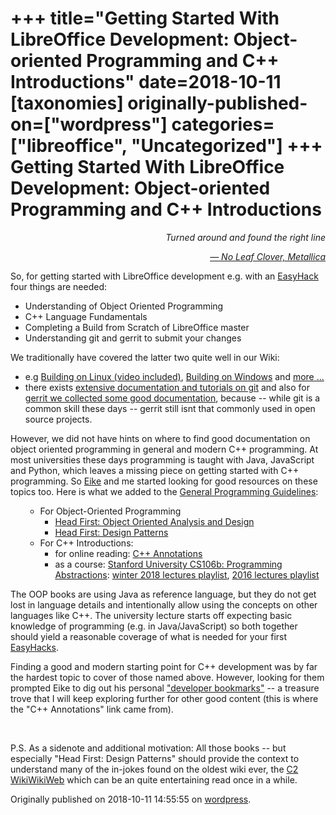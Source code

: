 +++
title="Getting Started With LibreOffice Development: Object-oriented Programming and C++ Introductions"
date=2018-10-11
[taxonomies]
originally-published-on=["wordpress"]
categories=["libreoffice", "Uncategorized"]
+++
Getting Started With LibreOffice Development: Object-oriented Programming and C++ Introductions
===============================================================================================

<p style="text-align:right;"><em>Turned around and found the right line</em></p>
<p style="text-align:right;"><a href="https://www.youtube.com/watch?v=Sh5S3OxiE-s"><em>— No Leaf Clover, Metallica</em></a></p>
So, for getting started with LibreOffice development e.g. with an <a href="https://wiki.documentfoundation.org/Development/EasyHacks">EasyHack</a> four things are needed:
<ul>
 	<li>Understanding of Object Oriented Programming</li>
 	<li>C++ Language Fundamentals</li>
 	<li>Completing a Build from Scratch of LibreOffice master</li>
 	<li>Understanding git and gerrit to submit your changes</li>
</ul>
We traditionally have covered the latter two quite well in our Wiki:
<ul>
 	<li>e.g <a href="https://wiki.documentfoundation.org/Development/BuildingOnLinux">Building on Linux (video included)</a>, <a href="https://wiki.documentfoundation.org/Development/BuildingOnWindows">Building on Windows</a> and <a href="https://wiki.documentfoundation.org/Development">more ...</a></li>
 	<li>there exists <a href="https://wiki.documentfoundation.org/Development/Git_For_LibreOffice_Developers">extensive documentation and tutorials on git</a> and also for <a href="https://wiki.documentfoundation.org/Development/gerrit">gerrit we collected some good documentation</a>, because -- while git is a common skill these days -- gerrit still isnt that commonly used in open source projects.</li>
</ul>
However, we did not have hints on where to find good documentation on object oriented programming in general and modern C++ programming. At most universities these days programming is taught with Java, JavaScript and Python, which leaves a missing piece on getting started with C++ programming. So <a href="https://erack.de/">Eike</a> and me started looking for good resources on these topics too. Here is what we added to the <a href="https://wiki.documentfoundation.org/Development/GeneralProgrammingGuidelines">General Programming Guidelines</a>:
<ul>
 	<li style="list-style-type:none;">
<ul>
 	<li>For Object-Oriented Programming
<ul>
 	<li><a href="https://www.bookzilla.de/shop/article/5270394/brett_mclaughlin_gary_pollice_david_west_head_first_object_oriented_analysis_and_design.html">Head First: Object Oriented Analysis and Design</a></li>
 	<li><a href="https://www.bookzilla.de/shop/article/3267951/eric_freeman_elisabeth_freeman_bert_bates_kathy_sierra_head_first_design_patterns.html">Head First: Design Patterns</a></li>
</ul>
</li>
 	<li>For C++ Introductions:
<ul>
 	<li>for online reading: <a href="http://www.icce.rug.nl/documents/cplusplus/">C++ Annotations</a></li>
 	<li>as a course: <a href="https://web.stanford.edu/class/cs106b/index.shtml">Stanford University CS106b: Programming Abstractions</a>: <a href="https://www.youtube.com/playlist?list=PLnfg8b9vdpLn9exZweTJx44CII1bYczuk">winter 2018 lectures playlist</a>, <a href="https://www.youtube.com/playlist?list=PLnfg8b9vdpLn9exZweTJx44CII1bYczuk">2016 lectures playlist</a></li>
</ul>
</li>
</ul>
</li>
</ul>
The OOP books are using Java as reference language, but they do not get lost in language details and intentionally allow using the concepts on other languages like C++. The university lecture starts off expecting basic knowledge of programming (e.g. in Java/JavaScript) so both together should yield a reasonable coverage of what is needed for your first <a href="https://wiki.documentfoundation.org/Development/EasyHacks">EasyHacks</a>.

Finding a good and modern starting point for C++ development was by far the hardest topic to cover of those named above. However, looking for them prompted Eike to dig out his personal <a href="https://erack.de/bookmarks/D.html">"developer bookmarks"</a> -- a treasure trove that I will keep exploring further for other good content (this is where the "C++ Annotations" link came from).

&nbsp;

P.S. As a sidenote and additional motivation: All those books -- but especially "Head First: Design Patterns" should provide the context to understand many of the in-jokes found on the oldest wiki ever, the <a href="http://wiki.c2.com/?WelcomeVisitors">C2 WikiWikiWeb</a> which can be an quite entertaining read once in a while.

Originally published on 2018-10-11 14:55:55 on [wordpress](https://skyfromme.wordpress.com/2018/10/11/getting-started-with-libreoffice-development-object-oriented-programming-and-c-introductions/).
